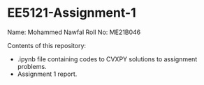 # EE5121-Assignment-1
Name: Mohammed Nawfal
Roll No: ME21B046

Contents of this repository:
- .ipynb file containing codes to CVXPY solutions to assignment problems.
- Assignment 1 report.    

